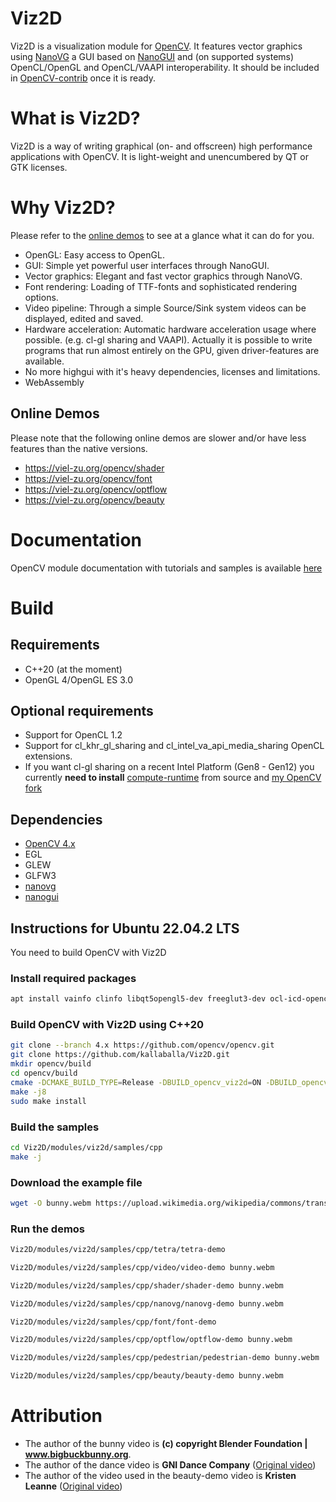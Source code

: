 # Viz2D
Viz2D is a visualization module for [OpenCV](https://github.com/opencv/opencv). It features vector graphics using [NanoVG](https://github.com/memononen/nanovg) a GUI based on [NanoGUI](https://github.com/mitsuba-renderer/nanogui) and (on supported systems) OpenCL/OpenGL and OpenCL/VAAPI interoperability. It should be included in [OpenCV-contrib](https://github.com/opencv/opencv_contrib) once it is ready.

# What is Viz2D?
Viz2D is a way of writing graphical (on- and offscreen) high performance applications with OpenCV. It is light-weight and unencumbered by QT or GTK licenses.

# Why Viz2D?
Please refer to the [online demos](https://github.com/kallaballa/Viz2D/blob/main/README.md#online-demos) to see at a glance what it can do for you.

* OpenGL: Easy access to OpenGL.
* GUI: Simple yet powerful user interfaces through NanoGUI.
* Vector graphics: Elegant and fast vector graphics through NanoVG.
* Font rendering: Loading of TTF-fonts and sophisticated rendering options.
* Video pipeline: Through a simple Source/Sink system videos can be displayed, edited and saved.
* Hardware acceleration: Automatic hardware acceleration usage where possible. (e.g. cl-gl sharing and VAAPI). Actually it is possible to write programs that run almost entirely on the GPU, given driver-features are available.
* No more highgui with it's heavy dependencies, licenses and limitations.
* WebAssembly

## Online Demos

Please note that the following online demos are slower and/or have less features than the native versions.
* https://viel-zu.org/opencv/shader
* https://viel-zu.org/opencv/font
* https://viel-zu.org/opencv/optflow
* https://viel-zu.org/opencv/beauty

# Documentation
OpenCV module documentation with tutorials and samples is available [here](https://viel-zu.org/opencv/doxygen/html/dc/d7b/viz2d.html)

# Build

## Requirements
* C++20 (at the moment)
* OpenGL 4/OpenGL ES 3.0

## Optional requirements
* Support for OpenCL 1.2
* Support for cl_khr_gl_sharing and cl_intel_va_api_media_sharing OpenCL extensions.
* If you want cl-gl sharing on a recent Intel Platform (Gen8 - Gen12) you currently **need to install** [compute-runtime](https://github.com/intel/compute-runtime) from source and [my OpenCV fork](https://github.com/kallaballa/opencv) 

## Dependencies
* [OpenCV 4.x](https://github.com/opencv/opencv)
* EGL
* GLEW
* GLFW3
* [nanovg](https://github.com/inniyah/nanovg)
* [nanogui](https://github.com/mitsuba-renderer/nanogui)

## Instructions for Ubuntu 22.04.2 LTS
You need to build OpenCV with Viz2D

### Install required packages

```bash
apt install vainfo clinfo libqt5opengl5-dev freeglut3-dev ocl-icd-opencl-dev libavcodec-dev libavdevice-dev libavfilter-dev libavformat-dev libavutil-dev libpostproc-dev libswresample-dev libswscale-dev libglfw3-dev libstb-dev libglew-dev cmake make git-core build-essential opencl-clhpp-headers pkg-config zlib1g-dev doxygen libxinerama-dev libxcursor-dev libxi-dev
```
### Build OpenCV with Viz2D using C++20

```bash
git clone --branch 4.x https://github.com/opencv/opencv.git
git clone https://github.com/kallaballa/Viz2D.git
mkdir opencv/build
cd opencv/build
cmake -DCMAKE_BUILD_TYPE=Release -DBUILD_opencv_viz2d=ON -DBUILD_opencv_python_tests=OFF -DBUILD_opencv_js_bindings_generator=OFF -DBUILD_opencv_python_bindings_generator=OFF -DBUILD_opencv_python3=OFF -DOPENCV_ENABLE_GLX=ON -DOPENCV_FFMPEG_ENABLE_LIBAVDEVICE=ON -DWITH_OPENGL=ON -DWITH_QT=ON -DWITH_FFMPEG=ON -DOPENCV_FFMPEG_SKIP_BUILD_CHECK=ON -DWITH_VA=ON -DWITH_VA_INTEL=ON -DBUILD_PERF_TESTS=OFF -DBUILD_TESTS=OFF -DBUILD_EXAMPLES=OFF -DOPENCV_EXTRA_MODULES_PATH=../../Viz2D/modules/ ..
make -j8
sudo make install
```

### Build the samples
```bash
cd Viz2D/modules/viz2d/samples/cpp
make -j
```

### Download the example file
```bash
wget -O bunny.webm https://upload.wikimedia.org/wikipedia/commons/transcoded/f/f3/Big_Buck_Bunny_first_23_seconds_1080p.ogv/Big_Buck_Bunny_first_23_seconds_1080p.ogv.1080p.vp9.webm
```

### Run the demos

```bash
Viz2D/modules/viz2d/samples/cpp/tetra/tetra-demo
```
```bash
Viz2D/modules/viz2d/samples/cpp/video/video-demo bunny.webm
```
```bash
Viz2D/modules/viz2d/samples/cpp/shader/shader-demo bunny.webm
```
```bash
Viz2D/modules/viz2d/samples/cpp/nanovg/nanovg-demo bunny.webm
```
```bash
Viz2D/modules/viz2d/samples/cpp/font/font-demo
```
```bash
Viz2D/modules/viz2d/samples/cpp/optflow/optflow-demo bunny.webm
```
```bash
Viz2D/modules/viz2d/samples/cpp/pedestrian/pedestrian-demo bunny.webm
```
```bash
Viz2D/modules/viz2d/samples/cpp/beauty/beauty-demo bunny.webm
```

# Attribution
* The author of the bunny video is **(c) copyright Blender Foundation | www.bigbuckbunny.org**.
* The author of the dance video is **GNI Dance Company** ([Original video](https://www.youtube.com/watch?v=yg6LZtNeO_8))
* The author of the video used in the beauty-demo video is **Kristen Leanne** ([Original video](https://www.youtube.com/watch?v=hUAT8Jm_dvw&t=11s))
